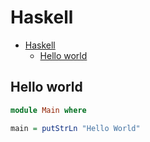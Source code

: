 # Haskell

<!--ts-->
* [Haskell](hasekll.md#haskell)
   * [Hello world](hasekll.md#hello-world)

<!-- Added by: runner, at: Mon Jul 19 11:49:46 UTC 2021 -->

<!--te-->

## Hello world
```haskell
module Main where

main = putStrLn "Hello World"
```
